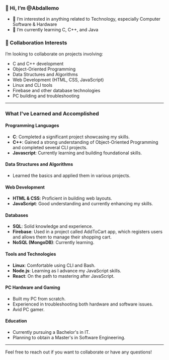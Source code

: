 ### 👋 Hi, I’m @Abdallemo

- 👀 I’m interested in anything related to Technology, especially Computer Software & Hardware
- 🌱 I’m currently learning C, C++, and Java

### 💞️ Collaboration Interests
I’m looking to collaborate on projects involving:

- C and C++ development
- Object-Oriented Programming
- Data Structures and Algorithms
- Web Development (HTML, CSS, JavaScript)
- Linux and CLI tools
- Firebase and other database technologies
- PC building and troubleshooting
<!--
### 📫 Reach Me On
 X (Twitter): [@EngAbmo](https://twitter.com/EngAbmo) -->

---
<!-- [![Anurag's GitHub stats](https://github-readme-stats.vercel.app/api?username=Abdallemo)](https://github.com/anuraghazra/github-readme-stats) -->

### What I've Learned and Accomplished

#### Programming Languages
- **C**: Completed a significant project showcasing my skills.
- **C++**: Gained a strong understanding of Object-Oriented Programming and completed several CLI projects.
- **Javascript**: Currently learning and building foundational skills.

#### Data Structures and Algorithms
- Learned the basics and applied them in various projects.

#### Web Development
- **HTML & CSS**: Proficient in building web layouts.
- **JavaScript**: Good understanding and currently enhancing my skills.

#### Databases
- **SQL**: Solid knowledge and experience.
- **Firebase**: Used in a project called AddToCart app, which registers users and allows them to manage their shopping cart.
- **NoSQL (MongoDB)**: Currently learning.

#### Tools and Technologies
- **Linux**: Comfortable using CLI and Bash.
- **Node.js**: Learning as I advance my JavaScript skills.
- **React**: On the path to mastering after JavaScript.

#### PC Hardware and Gaming
- Built my PC from scratch.
- Experienced in troubleshooting both hardware and software issues.
- Avid PC gamer.

#### Education
- Currently pursuing a Bachelor's in IT.
- Planning to obtain a Master's in Software Engineering.

---

Feel free to reach out if you want to collaborate or have any questions!
